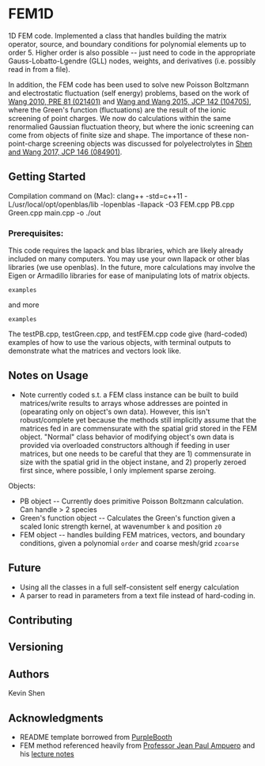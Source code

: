 # FEM1D
1D FEM code. Implemented a class that handles building the matrix operator, source, and boundary conditions for polynomial elements up to order 5. Higher order is also possible -- just need to code in the appropriate Gauss-Lobatto-Lgendre (GLL) nodes, weights, and derivatives (i.e. possibly read in from a file).

In addition, the FEM code has been used to solve new Poisson Boltzmann and electrostatic fluctuation (self energy) problems, based on the work of [Wang 2010, PRE 81 (021401)](http://link.aps.org/doi/10.1103/PhysRevE.81.021501) and [Wang and Wang 2015, JCP 142 (104705)](http://dx.doi.org/10.1063/1.4914170), where the Green's function (fluctuations) are the result of the ionic screening of point charges. We now do calculations within the same renormalied Gaussian fluctuation theory, but where the ionic screening can come from objects of finite size and shape. The importance of these non-point-charge screening objects was discussed for polyelectrolytes in [Shen and Wang 2017, JCP 146 (084901)](http://dx.doi.org/10.1063/1.4975777).

## Getting Started
Compilation command on (Mac):
clang++ -std=c++11 -L/usr/local/opt/openblas/lib -lopenblas -llapack  -O3 FEM.cpp PB.cpp Green.cpp main.cpp -o ./out

### Prerequisites:
This code requires the lapack and blas libraries, which are likely already included on many computers. You may use your own llapack or other blas libraries (we use openblas). In the future, more calculations may involve the Eigen or Armadillo libraries for ease of manipulating lots of matrix objects.

```
examples
```
and more
```
examples
```

The testPB.cpp, testGreen.cpp, and testFEM.cpp code give (hard-coded) examples of how to use the various objects, with terminal outputs to demonstrate what the matrices and vectors look like.

## Notes on Usage
* Note currently coded s.t. a FEM class instance can be built to build matrices/write results to arrays whose addresses are pointed in (opearating only on object's own data). However, this isn't robust/complete yet because the methods still implicitly assume that the matrices fed in are commensurate with the spatial grid stored in the FEM object. "Normal" class behavior of modifying object's own data is provided via overloaded constructors although if feeding in user matrices, but one needs to be careful that they are 1) commensurate in size with the spatial grid in the object instane, and 2) properly zeroed first since, where possible, I only implement sparse zeroing.


Objects:
* PB object -- Currently does primitive Poisson Boltzmann calculation. Can handle > 2 species
* Green's function object -- Calculates the Green's function given a scaled Ionic strength kernel, at wavenumber `k` and position `z0`
* FEM object -- handles building FEM matrices, vectors, and boundary conditions, given a polynomial `order` and coarse mesh/grid `zcoarse`

## Future
* Using all the classes in a full self-consistent self energy calculation
* A parser to read in parameters from a text file instead of hard-coding in.

## Contributing

## Versioning

## Authors
Kevin Shen

## Acknowledgments
* README template borrowed from [PurpleBooth](ttps://gist.github.com/PurpleBooth/109311bb0361f32d87a2#file-readme-template-md)
* FEM method referenced heavily from [Professor Jean Paul Ampuero](http://web.gps.caltech.edu/~ampuero/) and his [lecture notes](https://pdfs.semanticscholar.org/de95/5fb1f0d63f378f705ae8d97c9422f37e62f9.pdf)
